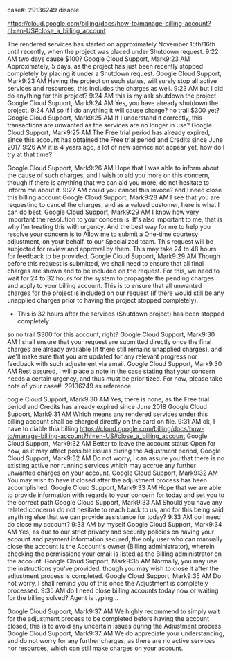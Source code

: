  case#: 29136249 
disable 

https://cloud.google.com/billing/docs/how-to/manage-billing-account?hl=en-US#close_a_billing_account


The rendered services has started on approximately November 15th/16th until recently, when the project was placed under Shutdown request.
9:22 AM
two days cause $100?
Google Cloud Support, Mark9:23 AM
Approximately, 5 days, as the project has just been recently stopped completely by placing it under a Shutdown request.
Google Cloud Support, Mark9:23 AM
Having the project on such status, will surely stop all active services and resources, this includes the charges as well.
9:23 AM
but I did do anything for this project?
9:24 AM
this is my ask shutdown the project
Google Cloud Support, Mark9:24 AM
Yes, you have already shutdown the project.
9:24 AM
so if I do anything it will cause charge? no trail $300 yet?
Google Cloud Support, Mark9:25 AM
If I understand it correctly, this transactions are unwanted as the services are no longer in use?
Google Cloud Support, Mark9:25 AM
The Free trial period has already expired, since this account has obtained the Free trial period and Credits since June 2017
9:26 AM
it is 4 years ago, a lot of new service not appear yet, how do I try at that time?


Google Cloud Support, Mark9:26 AM
Hope that I was able to inform about the cause of such charges, and I wish to aid you more on this concern, though if there is anything that we can aid you more, do not hesitate to inform me about it.
9:27 AM
could you cancel this invoce? and I need close this billing account
Google Cloud Support, Mark9:28 AM
I see that you are requesting to cancel the charges, and as a valued customer, here is what I can do best.
Google Cloud Support, Mark9:29 AM
I know how very important the resolution to your concern is. It's also important to me, that is why I'm treating this with urgency. And the best way for me to help you resolve your concern is to Allow me to submit a One-time courtesy adjustment, on your behalf, to our Specialized team. This request will be subjected for review and approval by them. This may take 24 to 48 hours for feedback to be provided.
Google Cloud Support, Mark9:29 AM
Though before this request is submitted, we shall need to ensure that all final charges are shown and to be included on the request. For this, we need to wait for 24 to 32 hours for the system to propagate the pending charges and apply to your billing account. This is to ensure that all unwanted charges for the project is included on our request (if there would still be any unapplied charges prior to having the project stopped completely).

* This is 32 hours after the services (Shutdown project) has been stopped completely


so no trail $300 for this account, right?
Google Cloud Support, Mark9:30 AM
I shall ensure that your request are submitted directly once the final charges are already available (if there still remains unapplied charges), and we'll make sure that you are updated for any relevant progress nor feedback with such adjustment via email.
Google Cloud Support, Mark9:30 AM
Rest assured, I will place a note in the case stating that your concern needs a certain urgency, and thus must be prioritized. For now, please take note of your case#: 29136249 as reference.


oogle Cloud Support, Mark9:30 AM
Yes, there is none, as the Free trial period and Credits has already expired since June 2018
Google Cloud Support, Mark9:31 AM
Which means any rendered services under this billing account shall be charged directly on the card on file.
9:31 AM
ok, I have to diable thia billing https://cloud.google.com/billing/docs/how-to/manage-billing-account?hl=en-US#close_a_billing_account
Google Cloud Support, Mark9:32 AM
Better to leave the account status Open for now, as it may affect possible issues during the Adjustment period,
Google Cloud Support, Mark9:32 AM
Do not worry, I can assure you that there is no existing active nor running services which may accrue any further unwanted charges on your account.
Google Cloud Support, Mark9:32 AM
You may wish to have it closed after the adjustment process has been accomplished.
Google Cloud Support, Mark9:33 AM
Hope that we are able to provide information with regards to your concern for today and set you to the correct path
Google Cloud Support, Mark9:33 AM
Should you have any related concerns do not hesitate to reach back to us, and for this being said, anything else that we can provide assistance for today?
9:33 AM
do I need do close my account?
9:33 AM
by myself
Google Cloud Support, Mark9:34 AM
Yes, as due to our strict privacy and security policies on having your account and payment information secured, the only user who can manually close the account is the Account's owner (Billing administrator), wherein checking the permissions your email is listed as the Billing administrator on the account.
Google Cloud Support, Mark9:35 AM
Normally, you may use the instructions you've provided, though you may wish to close it after the adjustment process is completed.
Google Cloud Support, Mark9:35 AM
Do not worry, I shall remind you of this once the Adjustment is completely processed.
9:35 AM
do I need close billing accounts today now or waiting for the billing solved?
Agent is typing...

Google Cloud Support, Mark9:37 AM
We highly recommend to simply wait for the adjustment process to be completed before having the account closed, this is to avoid any uncertain issues during the Adjustment process.
Google Cloud Support, Mark9:37 AM
We do appreciate your understanding, and do not worry for any further charges, as there are no active services nor resources, which can still make charges on your account.